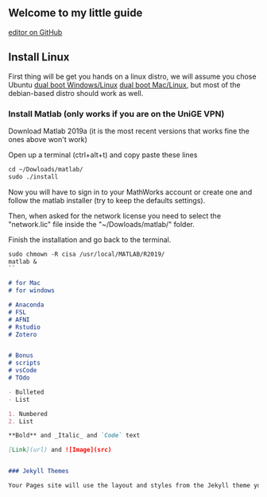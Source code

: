 ## Welcome to my little guide

[editor on GitHub](https://github.com/munoztd0/Hitchhikers_guide_Linux/edit/gh-pages/index.md) 

## Install Linux

First thing will be get you hands on a linux distro, we will assume you chose Ubuntu [dual boot Windows/Linux](https://itsfoss.com/install-ubuntu-dual-boot-mode-windows/) [dual boot Mac/Linux](https://www.lifewire.com/dual-boot-linux-and-mac-os-4125733), but most of the debian-based distro should work as well.

### Install Matlab (only works if you are on the UniGE VPN)

Download Matlab 2019a (it is the most recent versions that works fine the ones above won't work)

Open up a terminal (ctrl+alt+t) and copy paste these lines
```markdown
cd ~/Dowloads/matlab/
sudo ./install
```

Now you will have to sign in to your MathWorks account or create one and follow the matlab installer (try to keep the defaults settings).

Then, when asked for the network license you need to select the "network.lic" file inside the "~/Dowloads/matlab/" folder.

Finish the installation and go back to the terminal. 
```markdown
sudo chmown -R cisa /usr/local/MATLAB/R2019/
matlab &
``

# for Mac
# for windows

# Anaconda
# FSL
# AFNI
# Rstudio
# Zotero


# Bonus
# scripts
# vsCode
# TOdo

- Bulleted
- List

1. Numbered
2. List

**Bold** and _Italic_ and `Code` text

[Link](url) and ![Image](src)


### Jekyll Themes

Your Pages site will use the layout and styles from the Jekyll theme you have selected in your [repository settings](https://github.com/munoztd0/Hitchhikers_guide_Linux/settings). The name of this theme is saved in the Jekyll `_config.yml` configuration file.

